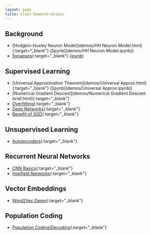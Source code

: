 ```yaml
---
layout: page
title: Class Demonstrations
---
```


## Background
- [Hodgkin-Huxley Neuron Model](demos/HH Neuron Model.html){:target="_blank"} ([ipynb](demos/HH Neuron Model.ipynb))
- [Synapses](demos/Synapses.html){:target="_blank"} ([ipynb](demos/Synapses.ipynb))

## Supervised Learning
- [Universal Approximation Theorem](demos/Universal Approx.html){:target="_blank"} ([ipynb](demos/Universal Approx.ipynb))
- [Numerical Gradient Descent](demos/Numerical Gradient Descent brief.html){:target="_blank"}
- [Overfitting](demos/Overfitting.html){:target="_blank"}
- [Deep Networks](demos/vanishing.html){:target="_blank"}
- [Benefit of SGD](demos/sgd_soln.html){:target="_blank"}

## Unsupervised Learning
- [Autoencoders](demos/Autoencoder.html){:target="_blank"}

## Recurrent Neural Networks
- [CNN Basics](demos/cnn_basics.html){:target="_blank"}
- [Hopfield Networks](demos/Hopfield.html){:target="_blank"}

## Vector Embeddings
- [Word2Vec Demo](demos/word2vec.html){:target="_blank"}

## Population Coding
- [Population Coding/Decoding](demos/popcoding_torch.html){:target="_blank"}

<!---
- [Momentum](demos/Momentum.html){:target="_blank"}

- [Restricted Boltzmann Machines](demos/demo_RBM.html){:target="_blank"}
- [Self Organizing Maps](demos/SOM_demo.html){:target="_blank"}

- [Vector Encoding](demos/Vector Encoding.html){:target="_blank"}
- [Transformations](demos/Transformations.html){:target="_blank"}
- [Integrator](demos/Integrator.html){:target="_blank"}
- [Attractor Demo](demos/Fixed Points.html){:target="_blank"}
- [Learning Decoders Demo](demos/Learning.html){:target="_blank"}

## Advanced Topics

-->

